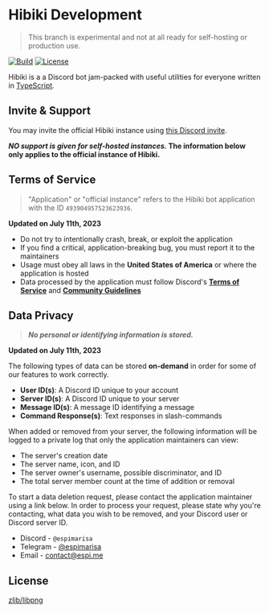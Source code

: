 # Hibiki Development

> This branch is experimental and not at all ready for self-hosting or production use.

[![Build][badge-workflow]][workflow]
[![License][badge-license]][license]

[license]: LICENSE "Hibiki is licensed under the zlib/libpng license"
[workflow]: https://github.com/espimarisa/hibiki/actions?query=workflow%3Apush "GitHub workflow showing latest push status"

<!-- Badges -->

[badge-workflow]: https://img.shields.io/github/actions/workflow/status/espimarisa/hibiki/push.yml?branch=develop "Shields.io badge for workflow status"
[badge-license]: https://img.shields.io/badge/license-zlib-orange.svg "Shields.io badge for the zlib license"

Hibiki is a a Discord bot jam-packed with useful utilities for everyone written in [TypeScript][typescript].

## Invite & Support

You may invite the official Hibiki instance using [this Discord invite][invite].

**_NO support is given for self-hosted instances._ The information below only applies to the **official instance** of Hibiki.**

## Terms of Service

> "Application" or "official instance" refers to the Hibiki bot application with the ID `493904957523623936`.

**Updated on July 11th, 2023**

- Do not try to intentionally crash, break, or exploit the application
- If you find a critical, application-breaking bug, you must report it to the maintainers
- Usage must obey all laws in the **United States of America** or where the application is hosted
- Data processed by the application must follow Discord's **[Terms of Service][discord_tos]** and **[Community Guidelines][discord_cg]**

## Data Privacy

> **_No personal or identifying information is stored._**

**Updated on July 11th, 2023**

The following types of data can be stored **on-demand** in order for some of our features to work correctly.

- **User ID(s)**: A Discord ID unique to your account
- **Server ID(s)**: A Discord ID unique to your server
- **Message ID(s)**: A message ID identifying a message
- **Command Response(s)**: Text responses in slash-commands

When added or removed from your server, the following information will be logged to a private log that only the application maintainers can view:

- The server's creation date
- The server name, icon, and ID
- The server owner's username, possible discriminator, and ID
- The total server member count at the time of addition or removal

To start a data deletion request, please contact the application maintainer using a link below. In order to process your request, please state why you're contacting, what data you wish to be removed, and your Discord user or Discord server ID.

- Discord - `@espimarisa`
- Telegram - [@espimarisa][espi-telegram]
- Email - [contact@espi.me][espi-email]

## License

[zlib/libpng][license]

[typescript]: https://www.typescriptlang.org/ "TypeScript's website"
[invite]: https://discord.com/oauth2/authorize?&client_id=493904957523623936&scope=bot%20applications.commands&permissions=27929605435126 "Invite the official Hibiki instance"
[discord_tos]: https://discord.com/terms "Discord's Terms of Service"
[discord_cg]: https://discord.com/guidelines "Discord's Community Guidelines"
[espi-telegram]: https://t.me/espimarisa "Contact Espi (espimarisa) on Telegram"
[espi-email]: mailto:contact@espi.me "A mailto link redirecting to the project owner's email"
[license]: LICENSE.md "zlib/libpng license file"
